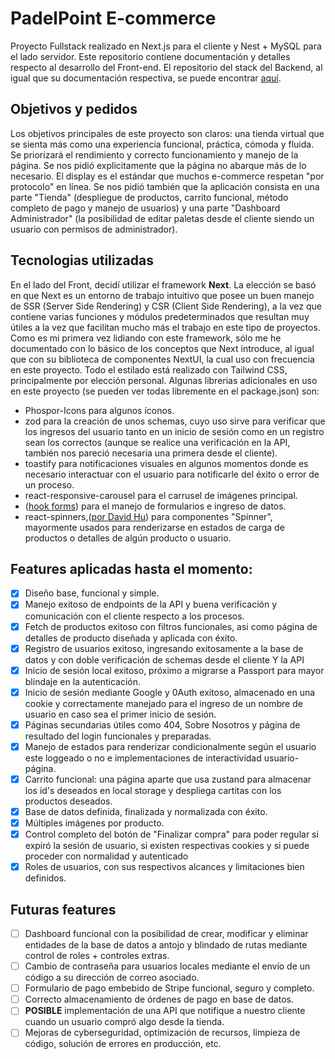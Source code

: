 # PadelPoint E-commerce

Proyecto Fullstack realizado en Next.js para el cliente y Nest + MySQL para el lado servidor. Este repositorio contiene documentación y detalles respecto al desarrollo del Front-end. El repositorio del stack del Backend, al igual que su documentación respectiva, se puede encontrar [aquí](https://github.com/Lautaro24Fer/PadelPointBackend?tab=readme-ov-file).

## Objetivos y pedidos
Los objetivos principales de este proyecto son claros: una tienda virtual que se sienta más como una experiencia funcional, práctica, cómoda y fluida. Se priorizará el rendimiento y correcto funcionamiento y manejo de la página. Se nos pidió explicitamente que la página no abarque más de lo necesario. El display es el estándar que muchos e-commerce respetan "por protocolo" en línea. Se nos pidió también que la aplicación consista en una parte "Tienda" (despliegue de productos, carrito funcional, método completo de pago y manejo de usuarios) y una parte "Dashboard Administrador" (la posibilidad de editar paletas desde el cliente siendo un usuario con permisos de administrador).

## Tecnologias utilizadas
En el lado del Front, decidí utilizar el framework **Next**. La elección se basó en que Next es un entorno de trabajo intuitivo que posee un buen manejo de SSR (Server Side Rendering) y CSR (Client Side Rendering), a la vez que contiene varias funciones y módulos predeterminados que resultan muy útiles a la vez que facilitan mucho más el trabajo en este tipo de proyectos. Como es mi primera vez lidiando con este framework, sólo me he documentado con lo básico de los conceptos que Next introduce, al igual que con su biblioteca de componentes NextUI, la cual uso con frecuencia en este proyecto. Todo el estilado está realizado con Tailwind CSS, principalmente por elección personal. Algunas librerias adicionales en uso en este proyecto (se pueden ver todas libremente en el package.json) son:

* Phospor-Icons para algunos íconos.
* zod para la creación de unos schemas, cuyo uso sirve para verificar que los ingresos del usuario tanto en un inicio de sesión como en un registro sean los correctos (aunque se realice una verificación en la API, también nos pareció necesaria una primera desde el cliente).
* toastify para notificaciones visuales en algunos momentos donde es necesario interactuar con el usuario para notificarle del éxito o error de un proceso.
* react-responsive-carousel para el carrusel de imágenes principal.
* ([hook forms](https://github.com/react-hook-form/react-hook-form)) para el manejo de formularios e ingreso de datos.
* react-spinners,([por David Hu](https://www.davidhu.io)) para componentes "Spinner", mayormente usados para renderizarse en estados de carga de productos o detalles de algún producto o usuario.

## Features aplicadas hasta el momento:

- [x] Diseño base, funcional y simple.
- [x] Manejo exitoso de endpoints de la API y buena verificación y comunicación con el cliente respecto a los procesos.
- [x] Fetch de productos exitoso con filtros funcionales, asi como página de detalles de producto diseñada y aplicada con éxito.
- [x] Registro de usuarios exitoso,  ingresando exitosamente a la base de datos y con doble verificación de schemas desde el cliente Y la API
- [x] Inicio de sesión local exitoso, próximo a migrarse a Passport para mayor blindaje en la autenticación.
- [x] Inicio de sesión mediante Google y 0Auth exitoso, almacenado en una cookie y correctamente manejado para el ingreso de un nombre de usuario en caso sea el primer inicio de sesión.
- [x] Páginas secundarias útiles como 404, Sobre Nosotros y página de resultado del login funcionales y preparadas.
- [x] Manejo de estados para renderizar condicionalmente según el usuario este loggeado o no e implementaciones de interactividad usuario-página.
- [x] Carrito funcional: una página aparte que usa zustand para almacenar los id's deseados en local storage y despliega cartitas con los productos deseados.
- [x] Base de datos definida, finalizada y normalizada con éxito.
- [x] Múltiples imágenes por producto.
- [x] Control completo del botón de "Finalizar compra" para poder regular si expiró la sesión de usuario, si existen respectivas cookies y si puede proceder con normalidad y autenticado
- [x] Roles de usuarios, con sus respectivos alcances y limitaciones bien definidos.

## Futuras features

- [ ] Dashboard funcional con la posibilidad de crear, modificar y eliminar entidades de la base de datos a antojo y blindado de rutas mediante control de roles + controles extras.
- [ ] Cambio de contraseña para usuarios locales mediante el envío de un código a su dirección de correo asociado.
- [ ] Formulario de pago embebido de Stripe funcional, seguro y completo.
- [ ] Correcto almacenamiento de órdenes de pago en base de datos.
- [ ] **POSIBLE** implementación de una API que notifique a nuestro cliente cuando un usuario compró algo desde la tienda.
- [ ] Mejoras de cyberseguridad, optimización de recursos, limpieza de código, solución de errores en producción, etc.